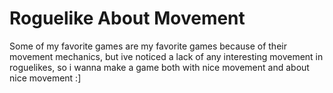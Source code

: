 # Roguelike About Movement

Some of my favorite games are my favorite games because of their movement mechanics, but ive noticed a lack of any interesting movement in roguelikes, so i wanna make a game both with nice movement and about nice movement :]
